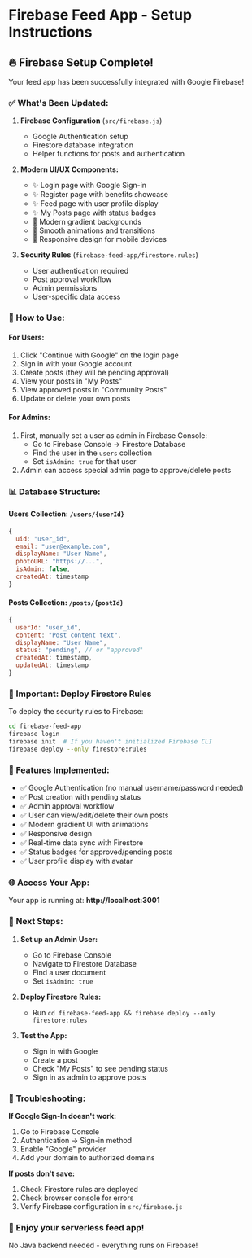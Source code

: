 # Firebase Feed App - Setup Instructions

## 🔥 Firebase Setup Complete!

Your feed app has been successfully integrated with Google Firebase!

### ✅ What's Been Updated:

1. **Firebase Configuration** (`src/firebase.js`)
   - Google Authentication setup
   - Firestore database integration
   - Helper functions for posts and authentication

2. **Modern UI/UX Components:**
   - ✨ Login page with Google Sign-in
   - ✨ Register page with benefits showcase
   - ✨ Feed page with user profile display
   - ✨ My Posts page with status badges
   - 🎨 Modern gradient backgrounds
   - 🎨 Smooth animations and transitions
   - 📱 Responsive design for mobile devices

3. **Security Rules** (`firebase-feed-app/firestore.rules`)
   - User authentication required
   - Post approval workflow
   - Admin permissions
   - User-specific data access

### 🚀 How to Use:

#### For Users:
1. Click "Continue with Google" on the login page
2. Sign in with your Google account
3. Create posts (they will be pending approval)
4. View your posts in "My Posts"
5. View approved posts in "Community Posts"
6. Update or delete your own posts

#### For Admins:
1. First, manually set a user as admin in Firebase Console:
   - Go to Firebase Console → Firestore Database
   - Find the user in the `users` collection
   - Set `isAdmin: true` for that user
2. Admin can access special admin page to approve/delete posts

### 📊 Database Structure:

#### Users Collection: `/users/{userId}`
```javascript
{
  uid: "user_id",
  email: "user@example.com",
  displayName: "User Name",
  photoURL: "https://...",
  isAdmin: false,
  createdAt: timestamp
}
```

#### Posts Collection: `/posts/{postId}`
```javascript
{
  userId: "user_id",
  content: "Post content text",
  displayName: "User Name",
  status: "pending", // or "approved"
  createdAt: timestamp,
  updatedAt: timestamp
}
```

### 🔐 Important: Deploy Firestore Rules

To deploy the security rules to Firebase:

```bash
cd firebase-feed-app
firebase login
firebase init  # If you haven't initialized Firebase CLI
firebase deploy --only firestore:rules
```

### 🎨 Features Implemented:

- ✅ Google Authentication (no manual username/password needed)
- ✅ Post creation with pending status
- ✅ Admin approval workflow
- ✅ User can view/edit/delete their own posts
- ✅ Modern gradient UI with animations
- ✅ Responsive design
- ✅ Real-time data sync with Firestore
- ✅ Status badges for approved/pending posts
- ✅ User profile display with avatar

### 🌐 Access Your App:

Your app is running at: **http://localhost:3001**

### 📝 Next Steps:

1. **Set up an Admin User:**
   - Go to Firebase Console
   - Navigate to Firestore Database
   - Find a user document
   - Set `isAdmin: true`

2. **Deploy Firestore Rules:**
   - Run `cd firebase-feed-app && firebase deploy --only firestore:rules`

3. **Test the App:**
   - Sign in with Google
   - Create a post
   - Check "My Posts" to see pending status
   - Sign in as admin to approve posts

### 🔧 Troubleshooting:

**If Google Sign-In doesn't work:**
1. Go to Firebase Console
2. Authentication → Sign-in method
3. Enable "Google" provider
4. Add your domain to authorized domains

**If posts don't save:**
1. Check Firestore rules are deployed
2. Check browser console for errors
3. Verify Firebase configuration in `src/firebase.js`

### 🎉 Enjoy your serverless feed app!

No Java backend needed - everything runs on Firebase!
